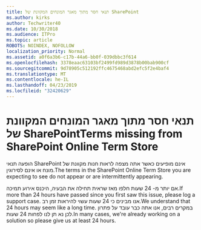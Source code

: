 ```yaml
---
title: תנאי חסר מתוך מאגר המונחים המקוונת של SharePoint
ms.author: kirks
author: Techwriter40
ms.date: 10/30/2018
ms.audience: ITPro
ms.topic: article
ROBOTS: NOINDEX, NOFOLLOW
localization_priority: Normal
ms.assetid: a0f6a3b6-c17b-44a6-bb0f-039dbbc3f614
ms.openlocfilehash: 3378eaac63103bf2499fd989d3878b00bab900cf
ms.sourcegitcommit: 9d78905c512192ffc4675468abd2efc5f2e4baf4
ms.translationtype: MT
ms.contentlocale: he-IL
ms.lasthandoff: 04/23/2019
ms.locfileid: "32420629"
---
```

# <a name="terms-missing-from-sharepoint-online-term-store"></a><span data-ttu-id="ff239-102">תנאי חסר מתוך מאגר המונחים המקוונת של SharePoint</span><span class="sxs-lookup"><span data-stu-id="ff239-102">Terms missing from SharePoint Online Term Store</span></span>

<span data-ttu-id="ff239-103">הופעה תנאי SharePoint אינם מופיעים כאשר אתה מצפה לראות חנות מקוונת של מונח או אינם לסירוגין.</span><span class="sxs-lookup"><span data-stu-id="ff239-103">The terms in the SharePoint Online Term Store you are expecting to see do not appear or are intermittently appearing.</span></span>
  
<span data-ttu-id="ff239-104">אם יותר מ- 24 שעות חלפו מאז שראית תחילה את הבעיה, היכנס אירוע תמיכה.</span><span class="sxs-lookup"><span data-stu-id="ff239-104">If more than 24 hours have passed since you first saw this issue, please log a support case.</span></span> <span data-ttu-id="ff239-105">אנו מבינים כי 24 שעות עשוי להיראות זמן רב.</span><span class="sxs-lookup"><span data-stu-id="ff239-105">We understand that 24 hours may seem like a long time.</span></span> <span data-ttu-id="ff239-106">במקרים רבים, אנו אתה כבר עובד על פתרון לכן נא תן לנו לפחות 24 שעות.</span><span class="sxs-lookup"><span data-stu-id="ff239-106">In many cases, we're already working on a solution so please give us at least 24 hours.</span></span>
  

